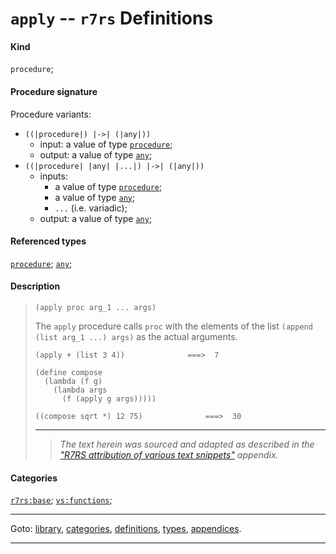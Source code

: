 

<a id='definition__r7rs__apply'></a>

# `apply` -- `r7rs` Definitions


#### Kind

`procedure`;


#### Procedure signature

Procedure variants:
 * `((|procedure|) |->| (|any|))`
   * input: a value of type [`procedure`](../../r7rs/types/procedure.md#type__r7rs__procedure);
   * output: a value of type [`any`](../../r7rs/types/any.md#type__r7rs__any);
 * `((|procedure| |any| |...|) |->| (|any|))`
   * inputs:
     * a value of type [`procedure`](../../r7rs/types/procedure.md#type__r7rs__procedure);
     * a value of type [`any`](../../r7rs/types/any.md#type__r7rs__any);
     * `...` (i.e. variadic);
   * output: a value of type [`any`](../../r7rs/types/any.md#type__r7rs__any);


#### Referenced types

[`procedure`](../../r7rs/types/procedure.md#type__r7rs__procedure);
[`any`](../../r7rs/types/any.md#type__r7rs__any);


#### Description

> ````
> (apply proc arg_1 ... args)
> ````
> 
> 
> The `apply` procedure calls `proc` with the elements of the list
> `(append (list arg_1 ...) args)` as the actual
> arguments.
> 
> ````
> (apply + (list 3 4))              ===>  7
> 
> (define compose
>   (lambda (f g)
>     (lambda args
>       (f (apply g args)))))
> 
> ((compose sqrt *) 12 75)              ===>  30
> ````
> 
> 
> ----
> > *The text herein was sourced and adapted as described in the ["R7RS attribution of various text snippets"](../../r7rs/appendices/attribution.md#appendix__r7rs__attribution) appendix.*


#### Categories

[`r7rs:base`](../../r7rs/categories/r7rs_3a_base.md#category__r7rs__r7rs_3a_base);
[`vs:functions`](../../r7rs/categories/vs_3a_functions.md#category__r7rs__vs_3a_functions);

----

Goto: [library](../../r7rs/_index.md#library__r7rs), [categories](../../r7rs/categories/_index.md#toc__r7rs__categories), [definitions](../../r7rs/definitions/_index.md#toc__r7rs__definitions), [types](../../r7rs/types/_index.md#toc__r7rs__types), [appendices](../../r7rs/appendices/_index.md#toc__r7rs__appendices).

----

